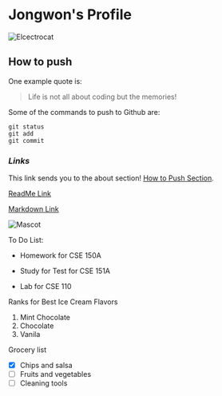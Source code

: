 # **Jongwon's Profile**

![Elcectrocat](/Review/electrocat.png)

## **How to push**
One example quote is: 
> Life is not all about coding but the memories!

Some of the commands to push to Github are: 
```
git status
git add
git commit
```

### *Links*

This link sends you to the about section! [How to Push Section](#how-to-push).

[ReadMe Link](README.md)

[Markdown Link](https://docs.github.com/en/get-started/writing-on-github/getting-started-with-writing-and-formatting-on-github/basic-writing-and-formatting-syntax)

![Mascot](/Review/mascot.png)

To Do List: 
- Homework for CSE 150A
* Study for Test for CSE 151A
+ Lab for CSE 110

Ranks for Best Ice Cream Flavors
1. Mint Chocolate
2. Chocolate
3. Vanila


Grocery list
- [x] Chips and salsa
- [ ] Fruits and vegetables
- [ ] Cleaning tools
